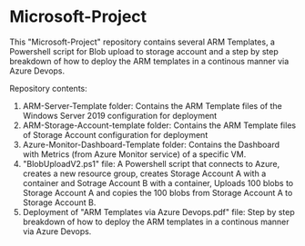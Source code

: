 # Microsoft-Project

This "Microsoft-Project" repository contains several ARM Templates, a Powershell script for Blob upload to storage account and a step by step breakdown of how to deploy the ARM templates in a continous manner via Azure Devops.

Repository contents:
1. ARM-Server-Template folder: Contains the ARM Template files of the Windows Server 2019 configuration for deployment
2. ARM-Storage-Account-template folder:  Contains the ARM Template files of Storage Account configuration for deployment
3. Azure-Monitor-Dashboard-Template folder: Contains the Dashboard with Metrics (from Azure Monitor service) of a specific VM.
4. "BlobUploadV2.ps1" file: A Powershell script that connects to Azure, creates a new resource group, creates Storage Account A with a container and Sotrage Account B with a container, Uploads 100 blobs to Storage Account A and copies the 100 blobs from Storage Account A to Storage Account B.
5. Deployment of "ARM Templates via Azure Devops.pdf" file: Step by step breakdown of how to deploy the ARM templates in a continous manner via Azure Devops.
